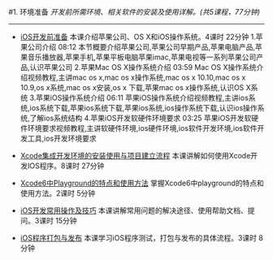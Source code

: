 #1. 环境准备
*开发前所需环境、相关软件的安装及使用详解。(共5课程，77分钟)*
***

* [iOS开发前准备](http://www.jikexueyuan.com/course/137.html)
	本课介绍苹果公司、OS X和iOS操作系统。4课时 22分钟
	1.苹果公司介绍 08:12
		本节概要介绍苹果公司,苹果公司早期产品,苹果电脑产品,苹果音乐播放器,苹果手机,苹果平板电脑苹果imac,苹果电视等一系列苹果公司产品,认识苹果公司
	2.苹果Mac OS X操作系统介绍 03:59
		Mac OS X操作系统介绍视频教程,主讲mac os x,mac os x操作系统,mac os x 10.10,mac os x 10.9,os x系统,mac os x安装,os x 下载,苹果mac os x操作系统,认识OS X系统
	3.苹果iOS操作系统介绍 06:11
		苹果iOS操作系统介绍视频教程,主讲ios系统,ios系统下载,苹果ios系统下载,苹果ios系统,ios操作系统下载,认识ios操作系统,了解ios系统结构
	4.苹果iOS开发软硬件环境要求 03:25
		苹果iOS开发软硬件环境要求视频教程,主讲软硬件环境,ios硬件环境,ios软件开发环境,ios软件开发工具,ios开发环境要求

* [Xcode集成开发环境的安装使用与项目建立流程](http://www.jikexueyuan.com/course/118.html)
	本课讲解如何使用Xcode开发IOS程序。8课时 27分钟

* [Xcode6中Playground的特点和使用方法](http://www.jikexueyuan.com/course/95.html)
	掌握Xcode6中playground的特点和使用方法。2课时 5分钟

* [iOS开发常用操作及技巧](http://www.jikexueyuan.com/course/138.html)
	本课讲解常用问题的解决途径、使用帮助文档、提问。3课时 15分钟

* [iOS程序打包与发布](http://www.jikexueyuan.com/course/149.html)
	本课学习iOS程序测试，打包与发布的具体流程。3课时 8分钟
